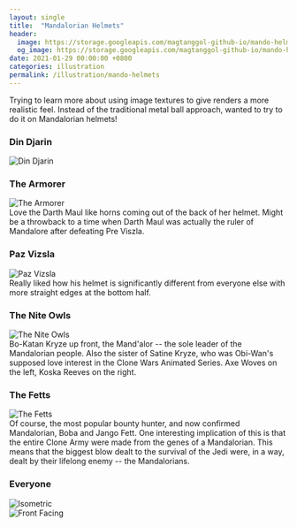 ```yaml
---
layout: single
title:  "Mandalorian Helmets"
header:
  image: https://storage.googleapis.com/magtanggol-github-io/mando-helmets/header.png
  og_image: https://storage.googleapis.com/magtanggol-github-io/mando-helmets/header.png
date: 2021-01-29 00:00:00 +0800
categories: illustration
permalink: /illustration/mando-helmets
---
```


Trying to learn more about using image textures to give renders a more realistic feel.
Instead of the traditional metal ball approach, wanted to try to do it on Mandalorian helmets!

### Din Djarin
![Din Djarin](https://storage.googleapis.com/magtanggol-github-io/mando-helmets/01242021-mandomask-256.png)  

### The Armorer
![The Armorer](https://storage.googleapis.com/magtanggol-github-io/mando-helmets/01252021-thearmorer-v2.png)  
Love the Darth Maul like horns coming out of the back of her helmet. Might be a throwback to a time when Darth Maul was actually the ruler of Mandalore after defeating Pre Viszla.

### Paz Vizsla
![Paz Vizsla](https://storage.googleapis.com/magtanggol-github-io/mando-helmets/01262021.png)  
Really liked how his helmet is significantly different from everyone else with more straight edges at the bottom half.

### The Nite Owls
![The Nite Owls](https://storage.googleapis.com/magtanggol-github-io/mando-helmets/01-27-2021-niteowls-v3.png)  
Bo-Katan Kryze up front, the Mand'alor -- the sole leader of the Mandalorian people. Also the sister of Satine Kryze, who was Obi-Wan's supposed love interest in the Clone Wars Animated Series. Axe Woves on the left, Koska Reeves on the right.

### The Fetts
![The Fetts](https://storage.googleapis.com/magtanggol-github-io/mando-helmets/01282021-fetts.png)  
Of course, the most popular bounty hunter, and now confirmed Mandalorian, Boba and Jango Fett. One interesting implication of this is that the entire Clone Army were made from the genes of a Mandalorian. This means that the biggest blow dealt to the survival of the Jedi were, in a way, dealt by their lifelong enemy -- the Mandalorians.

### Everyone
![Isometric](https://storage.googleapis.com/magtanggol-github-io/mando-helmets/01292021-allhelmets-v3.png)  
![Front Facing](https://storage.googleapis.com/magtanggol-github-io/mando-helmets/01292021-allhelmets-v5.jpg)  


